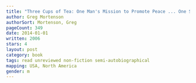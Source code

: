 ```yaml
---
title: "Three Cups of Tea: One Man's Mission to Promote Peace ... One School at a Time"
author: Greg Mortenson
authorSort: Mortenson, Greg
pageCount: 349
date: 2014-01-01
written: 2006
stars: 4
layout: post
category: book
tags: read unreviewed non-fiction semi-autobiographical
mapping: USA, North America
gender: m
---
```

